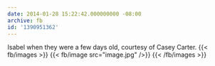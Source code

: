 ```yaml
---
date: 2014-01-28 15:22:42.000000000 -08:00
archive: fb
id: '1390951362'
---
```


Isabel when they were a few days old, courtesy of Casey Carter.
{{< fb/images >}}
{{< fb/image src="image.jpg" />}}
{{< /fb/images >}}
